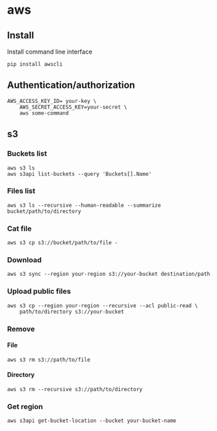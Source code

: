 # aws

## Install

Install command line interface

    pip install awscli

## Authentication/authorization

    AWS_ACCESS_KEY_ID= your-key \
        AWS_SECRET_ACCESS_KEY=your-secret \
        aws some-command

## s3

### Buckets list

    aws s3 ls
    aws s3api list-buckets --query 'Buckets[].Name'

### Files list

    aws s3 ls --recursive --human-readable --summarize bucket/path/to/directory

### Cat file

    aws s3 cp s3://bucket/path/to/file -

### Download

    aws s3 sync --region your-region s3://your-bucket destination/path

### Upload public files

    aws s3 cp --region your-region --recursive --acl public-read \
        path/to/directory s3://your-bucket

### Remove

#### File

    aws s3 rm s3://path/to/file

#### Directory

    aws s3 rm --recursive s3://path/to/directory

### Get region

    aws s3api get-bucket-location --bucket your-bucket-name
